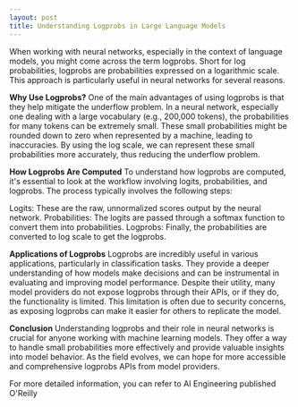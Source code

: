 ```yaml
---
layout: post
title: Understanding Logprobs in Large Language Models
---
```


When working with neural networks, especially in the context of language models, you might come across the term logprobs. Short for log probabilities, logprobs are probabilities expressed on a logarithmic scale. This approach is particularly useful in neural networks for several reasons.

**Why Use Logprobs?**
One of the main advantages of using logprobs is that they help mitigate the underflow problem. In a neural network, especially one dealing with a large vocabulary (e.g., 200,000 tokens), the probabilities for many tokens can be extremely small. These small probabilities might be rounded down to zero when represented by a machine, leading to inaccuracies. By using the log scale, we can represent these small probabilities more accurately, thus reducing the underflow problem.

**How Logprobs Are Computed**
To understand how logprobs are computed, it's essential to look at the workflow involving logits, probabilities, and logprobs. The process typically involves the following steps:

Logits: These are the raw, unnormalized scores output by the neural network.
Probabilities: The logits are passed through a softmax function to convert them into probabilities.
Logprobs: Finally, the probabilities are converted to log scale to get the logprobs.

**Applications of Logprobs**
Logprobs are incredibly useful in various applications, particularly in classification tasks. They provide a deeper understanding of how models make decisions and can be instrumental in evaluating and improving model performance. Despite their utility, many model providers do not expose logprobs through their APIs, or if they do, the functionality is limited. This limitation is often due to security concerns, as exposing logprobs can make it easier for others to replicate the model.

**Conclusion**
Understanding logprobs and their role in neural networks is crucial for anyone working with machine learning models. They offer a way to handle small probabilities more effectively and provide valuable insights into model behavior. As the field evolves, we can hope for more accessible and comprehensive logprobs APIs from model providers.

For more detailed information, you can refer to AI Engineering published O'Reilly